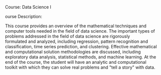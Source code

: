 Course: Data Science I

ourse Description:

This course provides an overview of the mathematical techniques and computer tools needed in the field 
of  data  science.  The  important  types  of  problems  addressed  in  the  field  of  data  science  are  rigorously  
formulated and analyzed, including regression, pattern recognition and classification, time series prediction, 
and clustering. Effective mathematical and computational solution methodologies are discussed, including 
exploratory data analysis, statistical methods, and machine learning. At the end of the course, the student 
will have an analytic and computational toolkit with which they can solve real problems and "tell a story" 
with data. 
